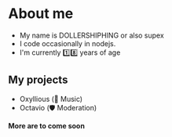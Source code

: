 # About me

- My name is DOLLERSHIPHING or also supex
- I code occasionally in nodejs.
- I'm currently 1️⃣8️⃣ years of age

## My projects

- Oxyllious       (🎵 Music)
- Octavio         (🛡️ Moderation)  

**More are to come soon**
